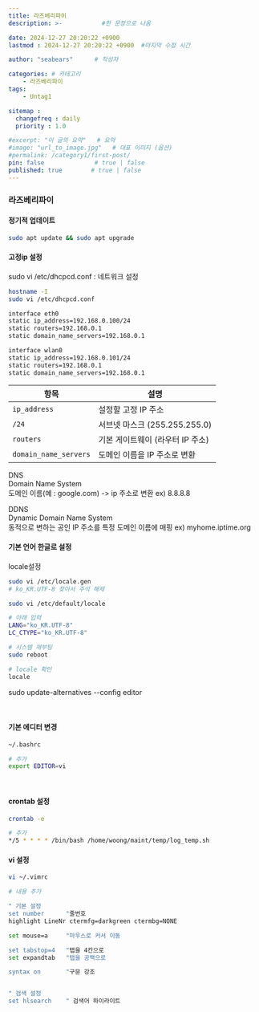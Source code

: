 ```yaml
---
title: 라즈베리파이
description: >-           #한 문장으로 나옴

date: 2024-12-27 20:20:22 +0900
lastmod : 2024-12-27 20:20:22 +0900  #마지막 수정 시간

author: "seabears"      # 작성자

categories: # 카테고리
    - 라즈베리파이
tags: 
    - Untag1

sitemap :
  changefreq : daily
  priority : 1.0

#excerpt: "이 글의 요약"   # 요약
#image: "url_to_image.jpg"   # 대표 이미지 (옵션)
#permalink: /category1/first-post/
pin: false              # true | false
published: true        # true | false
---
```


### 라즈베리파이


#### 정기적 업데이트
```bash
sudo apt update && sudo apt upgrade
```


#### 고정ip 설정

sudo vi /etc/dhcpcd.conf  : 네트워크 설정
```bash
hostname -I
sudo vi /etc/dhcpcd.conf
```

```bash
interface eth0
static ip_address=192.168.0.100/24
static routers=192.168.0.1
static domain_name_servers=192.168.0.1

interface wlan0
static ip_address=192.168.0.101/24
static routers=192.168.0.1
static domain_name_servers=192.168.0.1
```

| 항목                  | 설명                             |
| --------------------- | -------------------------------- |
| `ip_address`          | 설정할 고정 IP 주소              |
| `/24`                 | 서브넷 마스크 (255.255.255.0)    |
| `routers`             | 기본 게이트웨이 (라우터 IP 주소) |
| `domain_name_servers` | 도메인 이름을 IP 주소로 변환     |



DNS  
Domain Name System  
도메인 이름(예 : google.com) -> ip 주소로 변환
ex) 8.8.8.8

DDNS  
Dynamic Domain Name System  
동적으로 변하는 공인 IP 주소를 특정 도메인 이름에 매핑
ex) myhome.iptime.org



#### 기본 언어 한글로 설정

locale설정  
```bash
sudo vi /etc/locale.gen
# ko_KR.UTF-8 찾아서 주석 해제
```

```bash
sudo vi /etc/default/locale

# 아래 입력
LANG="ko_KR.UTF-8"
LC_CTYPE="ko_KR.UTF-8"

# 시스템 재부팅
sudo reboot

# locale 확인
locale
```


sudo update-alternatives --config editor

<br>

#### 기본 에디터 변경
```bash
~/.bashrc

# 추가
export EDITOR=vi
```

<br>

#### crontab 설정
```bash
crontab -e

# 추가
*/5 * * * * /bin/bash /home/woong/maint/temp/log_temp.sh
```


#### vi 설정
```bash
vi ~/.vimrc

# 내용 추가

" 기본 설정
set number      "줄번호
highlight LineNr ctermfg=darkgreen ctermbg=NONE

set mouse=a     "마우스로 커서 이동

set tabstop=4   "탭을 4칸으로
set expandtab   "탭을 공백으로

syntax on       "구문 강조


" 검색 설정
set hlsearch    " 검색어 하이라이트

```